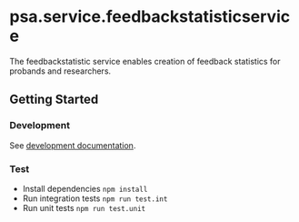 # psa.service.feedbackstatisticservice

The feedbackstatistic service enables creation of feedback statistics for probands and researchers.

## Getting Started

### Development

See [development documentation](../docs/development.md).

### Test

- Install dependencies `npm install`
- Run integration tests `npm run test.int`
- Run unit tests `npm run test.unit`
